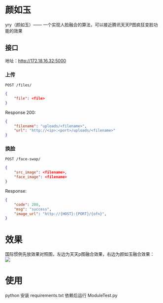 # 颜如玉
yry（颜如玉）—— 一个实现人脸融合的算法，可以接近腾讯天天P图疯狂变脸功能的效果


## 接口

地址：http://172.18.16.32:5000

### 上传

`POST /files/`

```json
{
    "file": <file>
}
```

Response 200:

```json
{
    "filename": "uploads/<filename>",
    "url": "http://<ip>:<port>/uploads/<filename>"
}
```

### 换脸

`POST /face-swap/`

```json
{
    "src_image": <filename>,
    "face_image": <filename>
}
```

Response:

```json
{
    "code": 200,
    "msg": "success",
    "image_url": "http://{HOST}:{PORT}/{ofn}",
}
```

# 效果
国际惯例先放效果对照图，左边为天天p图融合效果，右边为颜如玉融合效果：
![](http://curzbin.oss-cn-shenzhen.aliyuncs.com/compare.jpg)

# 使用
python 安装 requirements.txt 依赖后运行 ModuleTest.py

